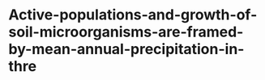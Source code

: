 # Active-populations-and-growth-of-soil-microorganisms-are-framed-by-mean-annual-precipitation-in-thre